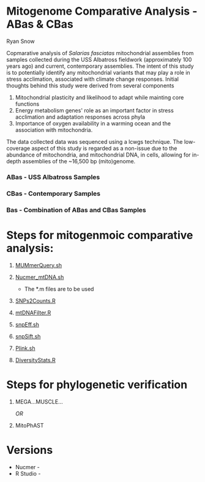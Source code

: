Mitogenome Comparative Analysis - ABas & CBas
========================================
Ryan Snow

Copmarative analysis of *Salarias fasciatas* mitochondrial assemblies from samples collected during the USS Albatross fieldwork (approximately 100 years ago) and current, contemporary assemblies. The intent of this study is to potentially identify any mitochondrial variants that may play a role in stress acclimation, associated with climate change responses. Initial thoughts behind this study were derived from several components 
1. Mitochondrial plasticity and likelihood to adapt while mainting core functions 
1. Energy metabolism genes' role as an important factor in stress acclimation and adaptation responses across phyla 
1. Importance of oxygen availability in a warming ocean and the association with mitochondria. 

The data collected data was sequenced using a lcwgs technique. The low-coverage aspect of this study is regarded as a non-issue due to the abundance of mitochondria, and mitochondrial DNA, in cells, allowing for in-depth assemblies of the ~16,500 bp (mito)genome.

### ABas - USS Albatross Samples
### CBas - Contemporary Samples
### Bas - Combination of ABas and CBas Samples

# Steps for mitogenmoic comparative analysis:

1. [MUMmerQuery.sh](MUMmerQuery)
		
1. [Nucmer_mtDNA.sh](Nucmer_mtDNA)
	* The *.m files are to be used
		
1. [SNPs2Counts.R](SNPs2Counts.R)
		
1. [mtDNAFilter.R](mtDNAFilter.R)
		
1. [snpEff.sh](SnpEff)
1. [snpSift.sh](SnpSift)
		
1. [Plink.sh](Plink)
		
1. [DiversityStats.R](DiversityStats.R)


# Steps for phylogenetic verification

1. MEGA...MUSCLE...

	*OR*

1. MitoPhAST

# Versions

* Nucmer - 
* R Studio - 
